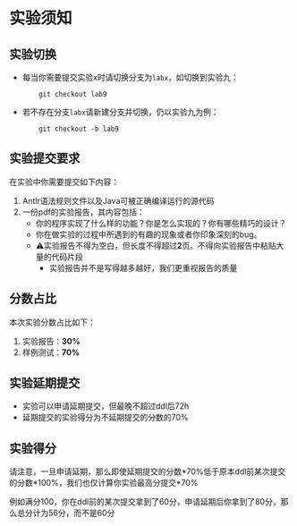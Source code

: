 # 实验须知

## 实验切换

- 每当你需要提交实验x时请切换分支为`labx`，如切换到实验九：
    ```git
        git checkout lab9
    ```
- 若不存在分支`labx`请新建分支并切换，仍以实验九为例：
    ```git
        git checkout -b lab9
    ```

## 实验提交要求

在实验中你需要提交如下内容：

1. Antlr语法规则文件以及Java可被正确编译运行的源代码
2. 一份pdf的实验报告，其内容包括：
    - 你的程序实现了什么样的功能？你是怎么实现的？你有哪些精巧的设计？
    - 你在做实验的过程中所遇到的有趣的现象或者你印象深刻的bug。
    - ⚠️实验报告不得为空白，但长度不得超过**2**页。不得向实验报告中粘贴大量的代码片段
        - 实验报告并不是写得越多越好，我们更重视报告的质量

## 分数占比

本次实验分数占比如下：

1. 实验报告：**30%**
2. 样例测试：**70%**

## 实验延期提交

- 实验可以申请延期提交，但最晚不超过ddl后72h
- 延期提交的实验得分为不延期提交的分数的70%

## 实验得分

请注意，一旦申请延期，那么即使延期提交的分数\*70%低于原本ddl前某次提交的分数\*100%，我们也仅计算你实验最高分提交\*70%

例如满分100，你在ddl前的某次提交拿到了60分，申请延期后你拿到了80分，那么总分计为56分，而不是60分